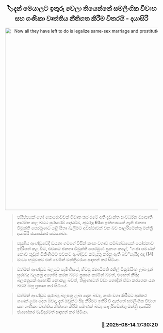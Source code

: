 <p align='center'><b><h2 align='center' title='Now all they have left to do is legalize same-sex marriage and prostitution - Dayasiri'>🏷දැන් මෙයාලට ඉතුරු වෙලා තියෙන්නේ සමලිංගික විවාහ සහ ගණිකා වෘත්තිය නීතිගත කිරීම විතරයි - දයාසිරි</h2></b></p>
<p align='center'><img src='https://helakuru.sgp1.cdn.digitaloceanspaces.com/esana/images/lib/dayasiri-archived.jpg' width='600' alt='Now all they have left to do is legalize same-sex marriage and prostitution - Dayasiri'></p>

> පයිප්පයක් හෝ සොරොව්වක් විවෘත කර රටේ අති දැවැන්ත සංවර්ධන ව්‍යාපෘති ආරම්භ කළ බවට පුරසාරම් දොඩවීම, අවුරුදු 60ක ඉතිහාසයක් ඇති ජනතා විමුක්ති පෙරමුණට යළි සිතා බැලීමට අවස්ථාවක් වන බව පාර්ලිමේන්තු මන්ත්‍රී දයාසිරි ජයසේකර පවසනවා.

> පසුගිය ආණ්ඩුවේදී ඩයනා ගමගේ විසින් කංසා වගාව සම්බන්ධයෙන් යෝජනාව ඉදිරිපත් කළ විට, එවකට ජනතා විමුක්ති පෙරමුණ ප්‍රකාශ කළේ, "ගංජා පමණක් නොව කුඩුත් විකිණීමට එවකට ආණ්ඩුව කටයුතු කරනු ඇති බව"යැයිද අද (14) මාධ්‍ය හමුවකට එක් වෙමින් මන්ත්‍රීවරයා සඳහන් කර සිටියා.

> වත්මන් ආණ්ඩුව බලයට පැමිණියේ, හිටපු ජනාධිපති රනිල් වික්‍රමසිංහ ලබා දුන් සුරාබදු බලපත්‍ර අහෝසි කරන බවට ප්‍රකාශ කරමින් බවත්, එහෙත් කිසිදු බලපත්‍රයක් අහෝසි නොකළ බවත්, තිබුණාටත් වඩා හොඳින් ඒවා කරගෙන යන බවයි ඔහු ප්‍රකාශ කර සිටියේ.

> වත්මන් ආණ්ඩුව සුරාබදු බලපත්‍ර ලබා දෙන බවද, ගංජා වගා කිරීමට අක්කර ගණන් ලබා දෙන බවද, දැන් ඔවුන්ට සිදු කිරීමට ඉතිරි වී ඇත්තේ සමලිංගික විවාහ සහ ගණිකා වෘත්තිය නීතිගත කිරීම පමණක් බවද පාර්ලිමේන්තු මන්ත්‍රී දයාසිරි ජයසේකර වැඩිදුරටත් සඳහන් කර සිටියා.



<h3 align='right'><a href='https://www.helakuru.lk/esana/p/112706/'>📅 2025-08-14 17:30:20</a></h3>
